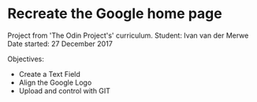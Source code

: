 <h1>Recreate the Google home page</h1>

Project from 'The Odin Project's' curriculum.
Student: Ivan van der Merwe
Date started:  27 December 2017

Objectives:
<ul>
  <li>Create a Text Field</li>
  <li>Align the Google Logo</li>
  <li>Upload and control with GIT</li>
</ul>
